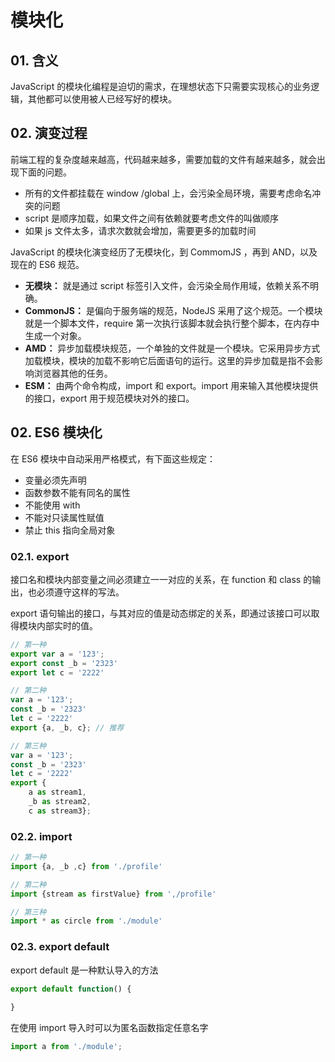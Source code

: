 # 模块化

## 01. 含义
JavaScript 的模块化编程是迫切的需求，在理想状态下只需要实现核心的业务逻辑，其他都可以使用被人已经写好的模块。

## 02. 演变过程
前端工程的复杂度越来越高，代码越来越多，需要加载的文件有越来越多，就会出现下面的问题。

- 所有的文件都挂载在 window /global 上，会污染全局环境，需要考虑命名冲突的问题
- script 是顺序加载，如果文件之间有依赖就要考虑文件的叫做顺序
- 如果 js 文件太多，请求次数就会增加，需要更多的加载时间

JavaScript 的模块化演变经历了无模块化，到 CommomJS ，再到 AND，以及现在的 ES6 规范。

- **无模块：** 就是通过 script 标签引入文件，会污染全局作用域，依赖关系不明确。
- **CommonJS：** 是偏向于服务端的规范，NodeJS 采用了这个规范。一个模块就是一个脚本文件，require 第一次执行该脚本就会执行整个脚本，在内存中生成一个对象。
- **AMD：** 异步加载模块规范，一个单独的文件就是一个模块。它采用异步方式加载模块，模块的加载不影响它后面语句的运行。这里的异步加载是指不会影响浏览器其他的任务。
- **ESM：** 由两个命令构成，import 和 export。import 用来输入其他模块提供的接口，export 用于规范模块对外的接口。

## 02. ES6 模块化
在 ES6 模块中自动采用严格模式，有下面这些规定：
- 变量必须先声明
- 函数参数不能有同名的属性
- 不能使用 with
- 不能对只读属性赋值
- 禁止 this 指向全局对象

### 02.1. export
接口名和模块内部变量之间必须建立一一对应的关系，在 function 和  class 的输出，也必须遵守这样的写法。

export 语句输出的接口，与其对应的值是动态绑定的关系，即通过该接口可以取得模块内部实时的值。

```js
// 第一种
export var a = '123';
export const _b = '2323'
export let c = '2222' 

// 第二种
var a = '123';
const _b = '2323'
let c = '2222' 
export {a, _b, c}; // 推荐

// 第三种
var a = '123';
const _b = '2323'
let c = '2222' 
export {
    a as stream1,
    _b as stream2,
    c as stream3};
```

### 02.2. import

```js
// 第一种
import {a, _b ,c} from './profile'

// 第二种
import {stream as firstValue} from ',/profile'

// 第三种
import * as circle from './module'
```

### 02.3. export default

export default 是一种默认导入的方法

```js
export default function() {
    
}
```

在使用 import 导入时可以为匿名函数指定任意名字

```js
import a from './module';
```

